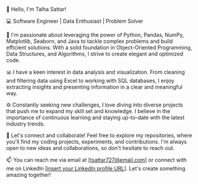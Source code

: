 👋 Hello, I'm Talha Sattar!

💻 Software Engineer | Data Enthusiast | Problem Solver

🔭 I'm passionate about leveraging the power of Python, Pandas, NumPy, Matplotlib, Seaborn, and Java to tackle complex problems and build efficient solutions. With a solid foundation in Object-Oriented Programming, Data Structures, and Algorithms, I strive to create elegant and optimized code.

📊 I have a keen interest in data analysis and visualization. From cleaning and filtering data using Excel to working with SQL databases, I enjoy extracting insights and presenting information in a clear and meaningful way.

⚙️ Constantly seeking new challenges, I love diving into diverse projects that push me to expand my skill set and knowledge. I believe in the importance of continuous learning and staying up-to-date with the latest industry trends.

🌟 Let's connect and collaborate! Feel free to explore my repositories, where you'll find my coding projects, experiments, and contributions. I'm always open to new ideas and collaborations, so don't hesitate to reach out.

📫 You can reach me via email at [tsattar727@email.com] or connect with me on LinkedIn [[insert your LinkedIn profile URL](https://www.linkedin.com/in/talha-sattar-6b72a126a)]. Let's create something amazing together!
